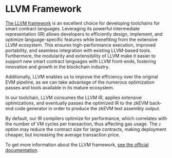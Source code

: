 # LLVM Framework

[The LLVM framework](https://github.com/matter-labs/era-compiler-llvm) is an excellent choice for developing toolchains for smart contract languages. Leveraging
its powerful intermediate representation (IR) allows developers to efficiently design, implement, and optimize
language-specific features while benefiting from the extensive LLVM ecosystem. This ensures high-performance execution,
improved portability, and seamless integration with existing LLVM-based tools. Furthermore, the modularity and
extensibility of LLVM make it easier to support new smart contract languages with LLVM front-ends, fostering innovation
and growth in the blockchain industry.

Additionally, LLVM enables us to improve the efficiency over the original EVM pipeline, as we can take advantage of the
numerous optimization passes and tools available in its mature ecosystem.

In our toolchain, LLVM consumes the LLVM IR, applies extensive optimizations, and eventually passes the optimized IR
to the zkEVM back-end code generator in order to produce the zkEVM text assembly output.

By default, our IR compilers optimize for performance, which correlates with the number of VM cycles per transaction,
thus affecting gas usage. The `z` option may reduce the contract size for large contracts, making deployment cheaper,
but increasing the average transaction price.

To get more information about the LLVM framework, [see the official documentation](https://llvm.org/).
